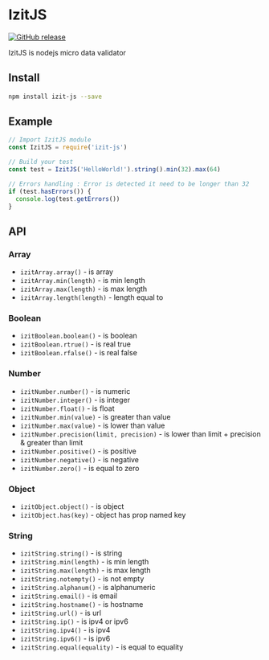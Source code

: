 # IzitJS

[![GitHub release](https://img.shields.io/github/release/jumastro/izit-js.svg)]()

IzitJS is nodejs micro data validator

## Install 
```bash
npm install izit-js --save
```

## Example
```javascript
// Import IzitJS module
const IzitJS = require('izit-js')

// Build your test
const test = IzitJS('HelloWorld!').string().min(32).max(64)

// Errors handling : Error is detected it need to be longer than 32
if (test.hasErrors()) {
  console.log(test.getErrors())
}

```

## API

### Array
- ```izitArray.array()``` - is array
- ```izitArray.min(length)``` - is min length
- ```izitArray.max(length)``` - is max length
- ```izitArray.length(length)``` - length equal to

### Boolean
- ```izitBoolean.boolean()``` - is boolean
- ```izitBoolean.rtrue()``` - is real true
- ```izitBoolean.rfalse()``` - is real false


### Number
- ```izitNumber.number()``` - is numeric
- ```izitNumber.integer()``` - is integer
- ```izitNumber.float()``` - is float
- ```izitNumber.min(value)``` - is greater than value
- ```izitNumber.max(value)``` - is lower than value
- ```izitNumber.precision(limit, precision)``` - is lower than limit + precision & greater than limit
- ```izitNumber.positive()``` - is positive
- ```izitNumber.negative()``` - is negative
- ```izitNumber.zero()``` - is equal to zero

### Object
- ```izitObject.object()``` - is object
- ```izitObject.has(key)``` - object has prop named key

### String
- ```izitString.string()``` - is string
- ```izitString.min(length)``` - is min length
- ```izitString.max(length)``` - is max length
- ```izitString.notempty()``` - is not empty
- ```izitString.alphanum()``` - is alphanumeric
- ```izitString.email()``` - is email
- ```izitString.hostname()``` - is hostname
- ```izitString.url()``` - is url
- ```izitString.ip()``` - is ipv4 or ipv6
- ```izitString.ipv4()``` - is ipv4
- ```izitString.ipv6()``` - is ipv6
- ```izitString.equal(equality)``` - is equal to equality
